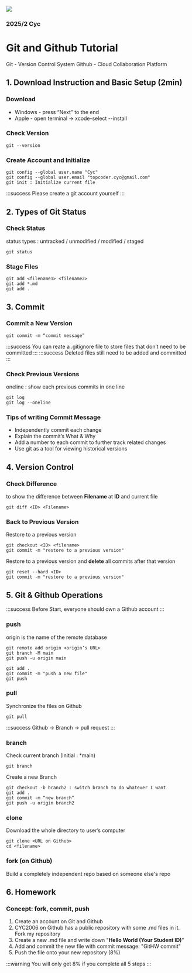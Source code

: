 ![](https://upload.wikimedia.org/wikipedia/commons/3/3f/Git_icon.svg)

### 2025/2 Cyc
# Git and Github Tutorial

Git    - Version Control System
Github - Cloud Collaboration Platform


## 1. Download Instruction and Basic Setup (2min)

### Download
- Windows  - press “Next” to the end
- Apple - open terminal -> xcode-select --install

### Check Version
    git --version
    
### Create Account and Initialize

    git config --global user.name "Cyc"
    git config --global user.email "topcoder.cyc@gmail.com"
    git init : Initialize current file

:::success
Please create a git account yourself
:::


## 2. Types of Git Status

### Check Status
status types : untracked / unmodified / modified / staged

    git status

### Stage Files

    git add <filename1> <filename2>
    git add *.md
    git add .


## 3. Commit

### Commit a New Version

    git commit -m “commit message”

:::success
You can reate a .gitignore file to store files that don’t need to be committed
:::
:::success
Deleted files still need to be added and committed
:::


### Check Previous Versions
oneline : show each previous commits in one line

    git log
    git log --oneline

### Tips of writing Commit Message
- Independently commit each change
- Explain the commit’s What & Why
- Add a number to each commit to further track related changes
- Use git as a tool for viewing historical versions


## 4. Version Control

### Check Difference
to show the difference between **Filename** at **ID** and current file
    
    git diff <ID> <Filename>

### Back to Previous Version
Restore to a previous version
    
    git checkout <ID> <filename>
    git commit -m "restore to a previous version"

Restore to a previous version and **delete** all commits after that version

    git reset --hard <ID>
    git commit -m "restore to a previous version"


## 5. Git & Github Operations

:::success
Before Start, everyone should own a Github account
:::

### push
origin is the name of the remote database

    git remote add origin <origin’s URL>
    git branch -M main
    git push -u origin main

    git add .
    git commit -m "push a new file"
    git push

### pull
Synchronize the files on Github

    git pull
 
:::success
Github -> Branch -> pull request
:::

### branch
Check current branch (Initial : *main)

    git branch

Create a new Branch

    git checkout -b branch2 : switch branch to do whatever I want
    git add .
    git commit -m “new branch”
    git push -u origin branch2

### clone
Download the whole directory to user’s computer

    git clone <URL on Github>
    cd <filename>

### fork (on Github)
Build a completely independent repo based on someone else's repo


## 6. Homework

### Concept: fork, commit, push
1. Create an account on Git and Github
2. CYC2006 on Github has a public repository with some .md files in it. Fork my repository
3. Create a new .md file and write down "**Hello World (Your Student ID)**"
4. Add and commit the new file with commit message: "GitHW commit"
5. Push the file onto your new repository (8%)

:::warning
You will only get 8% if you complete all 5 steps
:::